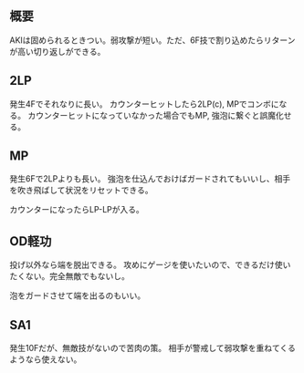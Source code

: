 ## 概要

AKIは固められるときつい。弱攻撃が短い。ただ、6F技で割り込めたらリターンが高い切り返しができる。

## 2LP

発生4Fでそれなりに長い。
カウンターヒットしたら2LP(c), MPでコンボになる。
カウンターヒットになっていなかった場合でもMP, 強泡に繋ぐと誤魔化せる。

## MP

発生6Fで2LPよりも長い。
強泡を仕込んでおけばガードされてもいいし、相手を吹き飛ばして状況をリセットできる。

カウンターになったらLP-LPが入る。

## OD軽功

投げ以外なら端を脱出できる。
攻めにゲージを使いたいので、できるだけ使いたくない。完全無敵でもないし。

泡をガードさせて端を出るのもいい。

## SA1

発生10Fだが、無敵技がないので苦肉の策。
相手が警戒して弱攻撃を重ねてくるようなら使えない。
